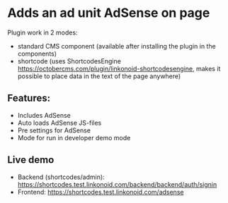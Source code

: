 # Adds an ad unit AdSense on page

Plugin work in 2 modes: 
- standard CMS component (available after installing the plugin in the components)
- shortcode (uses ShortcodesEngine https://octobercms.com/plugin/linkonoid-shortcodesengine, makes it possible to place data in the text of the page anywhere)

## Features:
- Includes AdSense
- Auto loads AdSense JS-files
- Pre settings for AdSense
- Mode for run in developer demo  mode

## Live demo
- Backend (shortcodes/admin): https://shortcodes.test.linkonoid.com/backend/backend/auth/signin 
- Frontend: https://shortcodes.test.linkonoid.com/adsense
